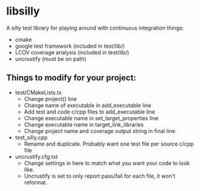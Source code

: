 # libsilly
A silly test library for playing around with continuous integration things:
* cmake
* google test framework (included in test/lib/)
* LCOV coverage analysis (included in test/lib/)
* uncrustify (must be on path)

## Things to modify for your project:
* test/CMakeLists.tx
    * Change project() line
    * Change name of executable in add_executable line
    * Add test and code c/cpp files to add_executable line
    * Change executable name in set_target_properties line
    * Change executable name in target_link_libraries
    * Change project name and coverage output string in final line
* test_silly.cpp
    * Rename and duplicate. Probably want one test file per source c/cpp file
* uncrustify.cfg.txt
    * Change settings in here to match what you want your code to look like.
    * Uncrustify is set to only report pass/fail for each file, it won't reformat.

